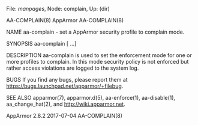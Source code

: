 File: *manpages*,  Node: complain,  Up: (dir)

AA-COMPLAIN(8)                     AppArmor                     AA-COMPLAIN(8)



NAME
       aa-complain - set a AppArmor security profile to complain mode.

SYNOPSIS
       aa-complain <executable> [<executable> ...]

DESCRIPTION
       aa-complain is used to set the enforcement mode for one or more
       profiles to complain. In this mode security policy is not enforced but
       rather access violations are logged to the system log.

BUGS
       If you find any bugs, please report them at
       <https://bugs.launchpad.net/apparmor/+filebug>.

SEE ALSO
       apparmor(7), apparmor.d(5), aa-enforce(1), aa-disable(1),
       aa_change_hat(2), and <http://wiki.apparmor.net>.



AppArmor 2.8.2                    2017-07-04                    AA-COMPLAIN(8)
